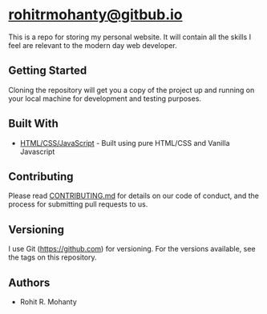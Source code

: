 # rohitrmohanty@gitbub.io

This is a repo for storing my personal website. It will contain all the skills I feel are relevant to the modern day web developer.

## Getting Started

Cloning the repository will get you a copy of the project up and running on your local machine for development and testing purposes.

## Built With

* [HTML/CSS/JavaScript](https://www.w3schools.com/) 		- Built using pure HTML/CSS and Vanilla Javascript
## Contributing

Please read [CONTRIBUTING.md](CONTRIBUTING.md) for details on our code of conduct, and the process for submitting pull requests to us.

## Versioning

I use Git (https://github.com) for versioning. For the versions available, see the tags on this repository.

## Authors

* Rohit R. Mohanty